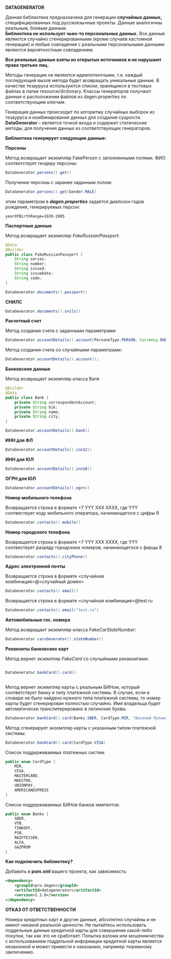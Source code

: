**DATAGENERATOR**

Данная библиотека предназначена для генерации **случайных данных,** специфицированных под русскоязычные проекты. Данные аналогичны реальным, боевым данным.  
**Библиотека не использует чьих-то персональных данных.** Все данные являются случайно сгенерированными (кроме случаев кастомной генерации) и любые совпадения с реальными персональными данными являются вероятностным совпадением.

**Все реальные данные взяты из открытых источников и не нарушают права третьих лиц.**

Методы генерации не являются идемпотентными, т.е. каждый последующий вызов метода будет возвращать уникальные данные.
В качестве тезауруса используются списки, хранящиеся в тестовых файлах в папке resource/dictionary. Классы генераторов получают данные о расположении файлов из dagen.properties по соответствующим ключам.

Генерация данных происходит по алгоритму случайных выборок из тезауруса и комбинирования данных для создания сущности.
**DataGenerator** – является точкой входа и содержит статические методы, для получения данных из соответствующих генераторов.

**Библиотека генерирует следующие данные:**

**Персоны**

Метод возвращает экземпляр FakePerson с заполненными полями. ФИО соответствует гендеру персоны:

```java
DataGenerator.persons().get() 
```

Получение персоны с заранее заданным полом:

```java
DataGenerator.persons().get(Gender.MALE)
```
этим параметром в _**dagen.properties**_ задается диапозон годов рождения, генерируемых персон:

```properties
yearOfBirthRange=1920-2005
  ```

**Паспортные данные**

Метод возвращает экземпляр _FakeRussianPassport_:

```java
@Data
@Builder
public class FakeRussianPassport {
    String series;
    String number;
    String issued;
    String issueDate;
    String code;
}
```

```java
DataGenerator.documents().passport()
```

**СНИЛС**

```java
DataGenerator.documents().snils()
```

**Расчетный счет**

Метод создания счета с заданными параметрами:

```java
DataGenerator.accountDetails().account(PersoneType.PERSON, Currency.RUB, ProfileType.COMMERCIAL, DataGenerator.accountDetails().bank());
```

Метод создания счета со случайными параметрами:

```java
DataGenerator.accountDetails().account();
```

**Банковские данные**

Метод возвращает экземпляр класса Bank

```java
@Builder
@Data
public class Bank {
    private String correspondentAccount;
    private String bik;
    private String name;
    private String city;
}
```

```java
DataGenerator.accountDetails().bank()
```

**ИНН для ФЛ**
```java
DataGenerator.accountDetails().inn12()
```

**ИНН для ЮЛ**
```java
DataGenerator.accountDetails().inn10()
```

**ОГРН для ЮЛ**
```java
DataGenerator.accountDetails().ogrn()
```

**Номер мобильного телефона**

Возвращается строка в формате +7 YYY XXX XXXX, где YYY соотвествует коду мобильного оператора,
начинающегося с цифры 9
```java
DataGenerator.contacts().mobile()
```

**Номер городского телефона**

Возвращается строка в формате +7 YYY XXX XXXX, где YYY соотвествует разряду городскиих номеров,
начинающегося с фирцы 8

```java
DataGenerator.contacts().cityPhone()
```

**Адрес электронной почты**

Возвращается строка в формате <случайная комбинация>@<случайный домен>
```java
DataGenerator.contacts().email()
```
Возвращается строка в формате <случайная комбинация>@test.ru
```java
DataGenerator.contacts().email("test.ru")
```

**Автомобильные гос. номера**

Метод возвращает экземпляр класса _FakeCarStateNumber_:

```java
DataGenerator.carsGenerator().stateNumber()
```

**Реквизиты банковских карт**

Метод вернет экземлпяр _FakeCard_ со случыйными реквизитами:

```java

DataGenerator.bankCard().card()
        
```

Метод вернет экземпляр карты с реальным БИНом, который соответствует банку и типу платежной системы.
В случае, если в словаре не было найдено нужного типа платежной системы, то номер карты будет сгенерирован
полностью случайно. Имя владельца будет автоматически транслитерировано в латинские буквы. 

```java
DataGenerator.bankCard().card(Banks.SBER, CardType.MIR, "Василий Пупкин")
```

Метод сгенерирует экземпляр карты с указанным типом платежной системы:

```java
DataGenerator.bankCard().card(CardType.VISA)
```

Список поддерживаемых платежных систем:

```java
public enum CardType {
    MIR,
    VISA,
    MASTERCARD,
    MAESTRO,
    UNIONPAY,
    AMERICANEXPRESS
}
```

Список поддерживаемых БИНов банков эмитентов:
```java
public enum Banks {
    SBER,
    VTB,
    TINKOFF,
    PSB,
    RAIFFEISEN,
    ALFA,
    GAZPROM
}
```

**Как подключить библиотеку?**

Добавить в **pom.xml** вашего проекта, как зависимость:

```xml
<dependency>
    <groupId>pro.dagen</groupId>
    <artifactId>datagenerator</artifactId>        
    <version>1.2.0</version>    
</dependency>

```


**ОТКАЗ ОТ ОТВЕТСТВЕННОСТИ**

Номера кредитных карт и другие данные, абсолютно случайны и не имеют никакой реальной ценности. 
Не пытайтесь использовать поддельные данные кредитной карты для совершения какой-либо покупки,
так как это не сработает. Попытка взлома или мошенничества с использованием поддельной информации
кредитной карты является незаконной и может привести к наказанию, например тюремному заключению.



